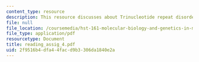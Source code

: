 ```yaml
---
content_type: resource
description: This resource discusses about Trinucleotide repeat disorders.
file: null
file_location: /coursemedia/hst-161-molecular-biology-and-genetics-in-modern-medicine-fall-2007/2f9516b4dfa44facd9b3306da1840e2a_reading_assig_4.pdf
file_type: application/pdf
resourcetype: Document
title: reading_assig_4.pdf
uid: 2f9516b4-dfa4-4fac-d9b3-306da1840e2a
---
```

